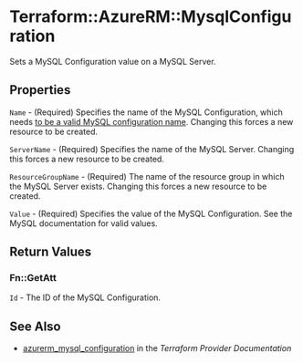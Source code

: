 # Terraform::AzureRM::MysqlConfiguration

Sets a MySQL Configuration value on a MySQL Server.

## Properties

`Name` - (Required) Specifies the name of the MySQL Configuration, which needs [to be a valid MySQL configuration name](https://dev.mysql.com/doc/refman/5.7/en/server-configuration.html). Changing this forces a new resource to be created.

`ServerName` - (Required) Specifies the name of the MySQL Server. Changing this forces a new resource to be created.

`ResourceGroupName` - (Required) The name of the resource group in which the MySQL Server exists. Changing this forces a new resource to be created.

`Value` - (Required) Specifies the value of the MySQL Configuration. See the MySQL documentation for valid values.


## Return Values

### Fn::GetAtt

`Id` - The ID of the MySQL Configuration.

## See Also

* [azurerm_mysql_configuration](https://www.terraform.io/docs/providers/azurerm/r/mysql_configuration.html) in the _Terraform Provider Documentation_